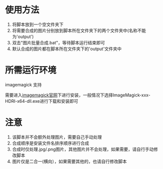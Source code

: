 # 使用方法
1. 将脚本放到一个空文件夹下
2. 将需要合成的图片分别放到脚本所在文件夹下的两个文件夹中(名称不能为'output')
3. 双击"图片批量合成.bat"，等待脚本运行结束即可
4. 默认合成的图片都在脚本所在文件夹下的'output'文件夹中


# 所需运行环境
imagemagick 支持

需要进入[imagemagick官网](https://imagemagick.org/script/download.php#windows)下进行安装，一般情况下选择ImageMagick-xxx-HDRI-x64-dll.exe进行下载和安装即可

# 注意
1. 该脚本并不会额外处理图片，需要自己手动处理
2. 合成顺序是安装文件名排序顺序进行合成
3. 合成时仅处理.jpg/.png图片，其他图片并不会处理，如果需要，请自行手动修改脚本
4. 图片仅是二合一(横向），如果需要其他的，也请自行修改脚本
